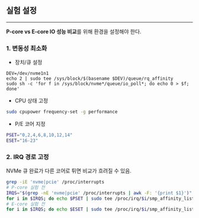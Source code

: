 ## 실험 설정
---
**P-core vs E-core IO 성능 비교**를 위해 환경을 설정해야 한다.

### 1. 변동성 최소화
- 장치/큐 설정
```
DEV=/dev/nvme1n1
echo 2 | sudo tee /sys/block/$(basename $DEV)/queue/rq_affinity
sudo sh -c 'for f in /sys/block/nvme*/queue/io_poll*; do echo 0 > $f; done'
```
- CPU 상태 고정
``` bash
sudo cpupower frequency-set -g performance
```
- P/E 코어 지정
``` bash
PSET="0,2,4,6,8,10,12,14"
ESET="16-23"
```
### 2. IRQ 경로 고정
NVMe 큐 완료가 다른 코어로 튀면 비교가 흐려질 수 있음.
``` bash
grep -iE 'nvme|pcie' /proc/interrupts
# P-core 실험 전
IRQS="$(grep -nE 'nvme|pcie' /proc/interrupts | awk -F: '{print $1}')"
for i in $IRQS; do echo $PSET | sudo tee /proc/irq/$i/smp_affinity_list; done
# E-core 실험 전
for i in $IRQS; do echo $ESET | sudo tee /proc/irq/$i/smp_affinity_list; done
```